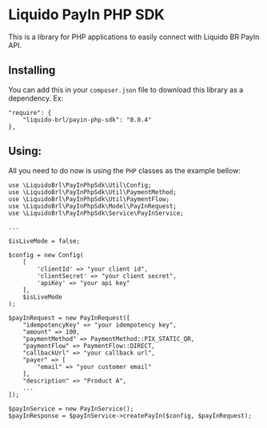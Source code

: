 # Liquido PayIn PHP SDK

This is a library for PHP applications to easily connect with Liquido BR PayIn API.

## Installing

You can add this in your `composer.json` file to download this library as a dependency. Ex:

```
"require": {
    "liquido-brl/payin-php-sdk": "0.0.4"
},
```

## Using:

All you need to do now is using the `PHP` classes as the example bellow:

```
use \LiquidoBrl\PayInPhpSdk\Util\Config;
use \LiquidoBrl\PayInPhpSdk\Util\PaymentMethod;
use \LiquidoBrl\PayInPhpSdk\Util\PaymentFlow;
use \LiquidoBrl\PayInPhpSdk\Model\PayInRequest;
use \LiquidoBrl\PayInPhpSdk\Service\PayInService;

...

$isLiveMode = false;

$config = new Config(
    [
        'clientId' => "your client id",
        'clientSecret' => "your client secret",
        'apiKey' => "your api key"
    ],
    $isLiveMode
);

$payInRequest = new PayInRequest([
    "idempotencyKey" => "your idempotency key",
    "amount" => 100,
    "paymentMethod" => PaymentMethod::PIX_STATIC_QR,
    "paymentFlow" => PaymentFlow::DIRECT,
    "callbackUrl" => "your callback url",
    "payer" => [
        "email" => "your customer email"
    ],
    "description" => "Product A",
    ...
]);

$payInService = new PayInService();
$payInResponse = $payInService->createPayIn($config, $payInRequest);
```